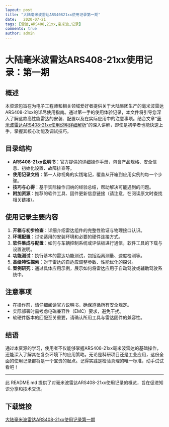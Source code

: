 ```yaml
---
layout: post
title: "大陆毫米波雷达ARS40821xx使用记录第一期"
date:   2020-07-21
tags: [雷达,ARS408,21xx,毫米波,记录]
comments: true
author: admin
---
```

# 大陆毫米波雷达ARS408-21xx使用记录：第一期

## 概述

本资源包旨在为电子工程师和相关领域爱好者提供关于大陆集团生产的毫米波雷达ARS408-21xx的详尽使用指南。通过第一手的使用体验记录，本文件将引导您深入了解这款高性能雷达的安装、配置以及在实际应用中的注意事项。结合文章“[毫米波雷达ARS408-21xx使用说明详细解析](https://blog.csdn.net/qjj18776858511/article/details/125965976)”的深入讲解，即使是初学者也能快速上手，掌握其核心功能及调试技巧。

## 目录结构

- **ARS408-21xx说明书**：官方提供的详细操作手册，包含产品规格、安全信息、初始化设置、故障排查等。
- **使用记录文档**：第一人称视角的实践笔记，覆盖从开箱到应用实例的每一个步骤。
- **技巧与心得**：基于实际操作归纳的经验总结，帮助解决可能遇到的问题。
- **附加资源**：推荐的软件工具、固件更新信息链接（请注意，在阅读原文时查找相关链接）。

## 使用记录主要内容

1. **开箱与初步检查**：详细介绍雷达组件的完整性验证与物理接口认识。
2. **环境配置**：讨论适用的安装环境和必要的硬件连接方式。
3. **软件集成与配置**：如何与车辆控制系统或评估板进行通信，软件工具的下载与设置说明。
4. **功能测试**：执行基本的雷达功能测试，包括距离测量、速度检测等。
5. **高级特性探索**：对于雷达的自适应调整参数、性能优化的探讨。
6. **案例研究**：通过具体应用示例，展示如何将雷达应用于自动驾驶或辅助驾驶系统中。
   
## 注意事项

- 在操作前，请仔细阅读官方说明书，确保遵循所有安全规定。
- 实际部署时需考虑电磁兼容性（EMC）要求，避免干扰。
- 软硬件版本的匹配至关重要，请确认所用工具与雷达固件的兼容性。

## 结语

通过本资源的学习，使用者不仅能够掌握ARS408-21xx毫米波雷达的基础操作，还能深入了解其在复杂环境下的应用策略。无论是科研项目还是工业应用，这份全面的使用记录都将是一个宝贵的起点。记得实践是检验真理的唯一标准，动手试试看吧！

---

此 README.md 提供了对毫米波雷达ARS408-21xx使用记录的概览，旨在促进知识分享和技术交流。

## 下载链接

[大陆毫米波雷达ARS408-21xx使用记录第一期](https://pan.quark.cn/s/ffd1227fddce)